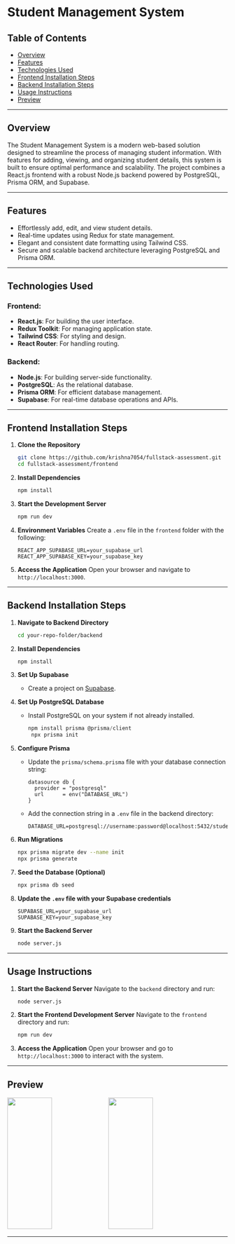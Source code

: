 # Student Management System

## Table of Contents
- [Overview](#overview)
- [Features](#features)
- [Technologies Used](#technologies-used)
- [Frontend Installation Steps](#frontend-installation-steps)
- [Backend Installation Steps](#backend-installation-steps)
- [Usage Instructions](#usage-instructions)
- [Preview](#preview)


---

## Overview
The Student Management System is a modern web-based solution designed to streamline the process of managing student information. With features for adding, viewing, and organizing student details, this system is built to ensure optimal performance and scalability. The project combines a React.js frontend with a robust Node.js backend powered by PostgreSQL, Prisma ORM, and Supabase.

---

## Features
- Effortlessly add, edit, and view student details.
- Real-time updates using Redux for state management.
- Elegant and consistent date formatting using Tailwind CSS.
- Secure and scalable backend architecture leveraging PostgreSQL and Prisma ORM.

---

## Technologies Used
### Frontend:
- **React.js**: For building the user interface.
- **Redux Toolkit**: For managing application state.
- **Tailwind CSS**: For styling and design.
- **React Router**: For handling routing.

### Backend:
- **Node.js**: For building server-side functionality.
- **PostgreSQL**: As the relational database.
- **Prisma ORM**: For efficient database management.
- **Supabase**: For real-time database operations and APIs.

---

## Frontend Installation Steps
1. **Clone the Repository**
   ```bash
   git clone https://github.com/krishna7054/fullstack-assessment.git
   cd fullstack-assessment/frontend
   ```

2. **Install Dependencies**
   ```bash
   npm install
   ```

3. **Start the Development Server**
   ```bash
   npm run dev
   ```

4. **Environment Variables**
   Create a `.env` file in the `frontend` folder with the following:
   ```env
   REACT_APP_SUPABASE_URL=your_supabase_url
   REACT_APP_SUPABASE_KEY=your_supabase_key
   ```

5. **Access the Application**
   Open your browser and navigate to `http://localhost:3000`.

---

## Backend Installation Steps
1. **Navigate to Backend Directory**
   ```bash
   cd your-repo-folder/backend
   ```

2. **Install Dependencies**
   ```bash
   npm install
   ```

3. **Set Up Supabase**
   - Create a project on [Supabase](https://supabase.com/).

4. **Set Up PostgreSQL Database**
   - Install PostgreSQL on your system if not already installed.
     ```sql
     npm install prisma @prisma/client
      npx prisma init
     ```

5. **Configure Prisma**
   - Update the `prisma/schema.prisma` file with your database connection string:
     ```prisma
     datasource db {
       provider = "postgresql"
       url      = env("DATABASE_URL")
     }
     ```
   - Add the connection string in a `.env` file in the backend directory:
     ```env
     DATABASE_URL=postgresql://username:password@localhost:5432/student_management
     ```

6. **Run Migrations**
   ```bash
   npx prisma migrate dev --name init
   npx prisma generate
   ```

7. **Seed the Database (Optional)**
   ```bash
   npx prisma db seed
   ```

7. **Update the `.env` file with your Supabase credentials**
     ```env
     SUPABASE_URL=your_supabase_url
     SUPABASE_KEY=your_supabase_key
     ```

8. **Start the Backend Server**
   ```bash
   node server.js
   ```

---

## Usage Instructions
1. **Start the Backend Server**
   Navigate to the `backend` directory and run:
   ```bash
   node server.js
   ```

2. **Start the Frontend Development Server**
   Navigate to the `frontend` directory and run:
   ```bash
   npm run dev
   ```

3. **Access the Application**
   Open your browser and go to `http://localhost:3000` to interact with the system.

---

## Preview
<p>
   <img src="https://github.com/user-attachments/assets/f0858017-cff7-4d33-9302-3c6ecb33e43b" width=45% height = 300>
 <img src="https://github.com/user-attachments/assets/615ff42d-af31-4d26-aecc-13d33e97cbc2" width=45% height = 300>

</p>

---


